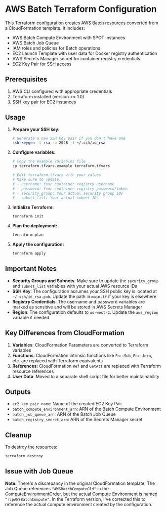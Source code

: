 # AWS Batch Terraform Configuration

This Terraform configuration creates AWS Batch resources converted from a CloudFormation template. It includes:

- AWS Batch Compute Environment with SPOT instances
- AWS Batch Job Queue
- IAM roles and policies for Batch operations
- EC2 Launch Template with user data for Docker registry authentication
- AWS Secrets Manager secret for container registry credentials
- EC2 Key Pair for SSH access

## Prerequisites

1. AWS CLI configured with appropriate credentials
2. Terraform installed (version >= 1.0)
3. SSH key pair for EC2 instances

## Usage

1. **Prepare your SSH key:**
   ```bash
   # Generate a new SSH key pair if you don't have one
   ssh-keygen -t rsa -b 2048 -f ~/.ssh/id_rsa
   ```

2. **Configure variables:**
   ```bash
   # Copy the example variables file
   cp terraform.tfvars.example terraform.tfvars
   
   # Edit terraform.tfvars with your values
   # Make sure to update:
   # - username: Your container registry username
   # - password: Your container registry password/token
   # - security_group: Your actual security group IDs
   # - subnet_list: Your actual subnet IDs
   ```

3. **Initialize Terraform:**
   ```bash
   terraform init
   ```

4. **Plan the deployment:**
   ```bash
   terraform plan
   ```

5. **Apply the configuration:**
   ```bash
   terraform apply
   ```

## Important Notes

- **Security Groups and Subnets**: Make sure to update the `security_group` and `subnet_list` variables with your actual AWS resource IDs
- **SSH Key**: The configuration assumes your SSH public key is located at `~/.ssh/id_rsa.pub`. Update the path in `main.tf` if your key is elsewhere
- **Registry Credentials**: The username and password variables are marked as sensitive and will be stored in AWS Secrets Manager
- **Region**: The configuration defaults to `us-west-2`. Update the `aws_region` variable if needed

## Key Differences from CloudFormation

1. **Variables**: CloudFormation Parameters are converted to Terraform variables
2. **Functions**: CloudFormation intrinsic functions like `Fn::Sub`, `Fn::Join`, etc. are replaced with Terraform equivalents
3. **References**: CloudFormation `Ref` and `GetAtt` are replaced with Terraform resource references
4. **User Data**: Moved to a separate shell script file for better maintainability

## Outputs

- `ec2_key_pair_name`: Name of the created EC2 Key Pair
- `batch_compute_environment_arn`: ARN of the Batch Compute Environment
- `batch_job_queue_arn`: ARN of the Batch Job Queue
- `batch_registry_secret_arn`: ARN of the Secrets Manager secret

## Cleanup

To destroy the resources:
```bash
terraform destroy
```

## Issue with Job Queue

**Note**: There's a discrepancy in the original CloudFormation template. The Job Queue references `"AWSBatchComputeOld"` in the ComputeEnvironmentOrder, but the actual Compute Environment is named `"rcpAWSBatchCompute"`. In the Terraform version, I've corrected this to reference the actual compute environment created by the configuration.
